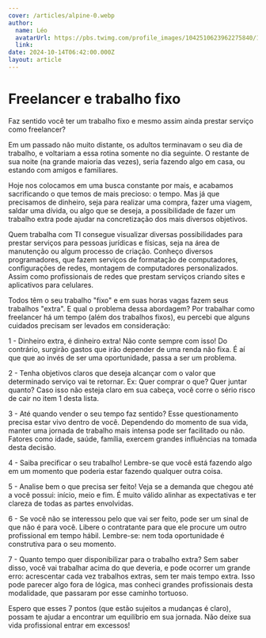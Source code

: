 ```yaml
---
cover: /articles/alpine-0.webp
author:
  name: Léo
  avatarUrl: https://pbs.twimg.com/profile_images/1042510623962275840/1Iw_Mvud_400x400.jpg
  link:
date: 2024-10-14T06:42:00.000Z
layout: article
---
```


# Freelancer e trabalho fixo

Faz sentido você ter um trabalho fixo e mesmo assim ainda prestar serviço como freelancer?

Em um passado não muito distante, os adultos terminavam o seu dia de trabalho, e voltariam a essa rotina somente no dia seguinte. O restante de sua noite (na grande maioria das vezes), seria fazendo algo em casa, ou estando com amigos e familiares.

Hoje nos colocamos em uma busca constante por mais, e acabamos sacrificando o que temos de mais precioso: o tempo.
Mas já que precisamos de dinheiro, seja para realizar uma compra, fazer uma viagem, saldar uma dívida, ou algo que se deseja, a possibilidade de fazer um trabalho extra pode ajudar na concretização dos mais diversos objetivos.

Quem trabalha com TI consegue visualizar diversas possibilidades para prestar serviços para pessoas jurídicas e físicas, seja na área de manutenção ou algum processo de criação. Conheço diversos programadores, que fazem serviços de formatação de computadores, configurações de redes, montagem de computadores personalizados. Assim como profissionais de redes que prestam serviços criando sites e aplicativos para celulares.

Todos têm o seu trabalho "fixo" e em suas horas vagas fazem seus trabalhos "extra". E qual o problema dessa abordagem?
Por trabalhar como freelancer há um tempo (além dos trabalhos fixos), eu percebi que alguns cuidados precisam ser levados em consideração:

1 - Dinheiro extra, é dinheiro extra! Não conte sempre com isso! Do contrário, surgirão gastos que irão depender de uma renda não fixa. É aí que que ao invés de ser uma oportunidade, passa a ser um problema.

2 - Tenha objetivos claros que deseja alcançar com o valor que determinado serviço vai te retornar.
Ex: Quer comprar o que? Quer juntar quanto?
Caso isso não esteja claro em sua cabeça, você corre o sério risco de cair no item 1 desta lista.

3 - Até quando vender o seu tempo faz sentido? Esse questionamento precisa estar vivo dentro de você. Dependendo do momento de sua vida, manter uma jornada de trabalho mais intensa pode ser facilitado ou não. Fatores como idade, saúde, família, exercem grandes influências na tomada desta decisão.

4 - Saiba precificar o seu trabalho! Lembre-se que você está fazendo algo em um momento que poderia estar fazendo qualquer outra coisa.

5 - Analise bem o que precisa ser feito! Veja se a demanda que chegou até a você possui: início, meio e fim.
É muito válido alinhar as expectativas e ter clareza de todas as partes envolvidas.

6 - Se você não se interessou pelo que vai ser feito, pode ser um sinal de que não é para você. Libere o contratante para que ele procure um outro profissional em tempo hábil. Lembre-se: nem toda oportunidade é construtiva para o seu momento.

7 - Quanto tempo quer disponibilizar para o trabalho extra? Sem saber disso, você vai trabalhar acima do que deveria, e pode ocorrer um grande erro: acrescentar cada vez trabalhos extras, sem ter mais tempo extra.
Isso pode parecer algo fora de lógica, mas conheci grandes profissionais desta modalidade, que passaram por esse caminho tortuoso.

Espero que esses 7 pontos (que estão sujeitos a mudanças é claro), possam te ajudar a encontrar um equilíbrio em sua jornada. Não deixe sua vida profissional entrar em excessos!
